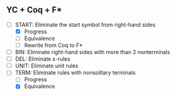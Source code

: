 ﻿## YC + Coq + F*
- [ ] START: Eliminate the start symbol from right-hand sides
  - [x] Progress
  - [ ] Equivalence
  - [ ] Rewrite from Coq to F*
- [ ] BIN: Eliminate right-hand sides with more than 2 nonterminals
- [ ] DEL: Eliminate ε-rules
- [ ] UNIT: Eliminate unit rules
- [ ] TERM: Eliminate rules with nonsolitary terminals
  - [ ] Progress
  - [x] Equivalence